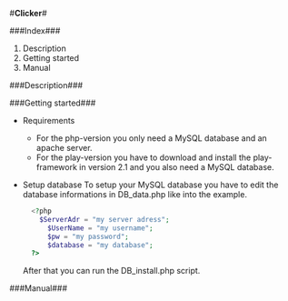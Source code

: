 #**Clicker**#

###Index###
1. Description
2. Getting started
3. Manual

###Description###

###Getting started###
* Requirements
  - For the php-version you only need a MySQL database and an apache server.
  - For the play-version you have to download and install the play-framework in version 2.1 and you also need a 
    MySQL database.
* Setup database
  To setup your MySQL database you have to edit the database 
  informations in DB_data.php like into the example.  
  

	```php
	  <?php
	    $ServerAdr = "my server adress";
		  $UserName = "my username";
		  $pw = "my password";
		  $database = "my database";
	  ?>
	```

  After that you can run the DB_install.php script.


###Manual###


